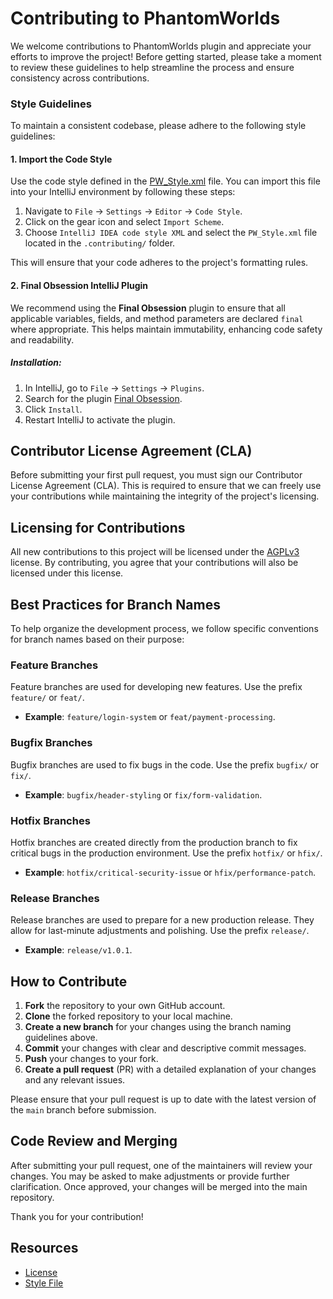 # Contributing to PhantomWorlds

We welcome contributions to PhantomWorlds plugin and appreciate your efforts to improve the project! Before getting started, please take a moment to review these guidelines to help streamline the process and ensure consistency across contributions.

### Style Guidelines

To maintain a consistent codebase, please adhere to the following style guidelines:

#### 1. Import the Code Style
Use the code style defined in the [PW_Style.xml](PW_Style.xml) file. You can import this file into your IntelliJ environment by following these steps:

1. Navigate to `File` -> `Settings` -> `Editor` -> `Code Style`.
2. Click on the gear icon and select `Import Scheme`.
3. Choose `IntelliJ IDEA code style XML` and select the `PW_Style.xml` file located in the `.contributing/` folder.

This will ensure that your code adheres to the project's formatting rules.

#### 2. Final Obsession IntelliJ Plugin

We recommend using the **Final Obsession** plugin to ensure that all applicable variables, fields, and method parameters are declared `final` where appropriate. This helps maintain immutability, enhancing code safety and readability.

##### Installation:

1. In IntelliJ, go to `File` -> `Settings` -> `Plugins`.
2. Search for the plugin [Final Obsession](https://plugins.jetbrains.com/plugin/21687-final-obsession).
3. Click `Install`.
4. Restart IntelliJ to activate the plugin.

## Contributor License Agreement (CLA)

Before submitting your first pull request, you must sign our Contributor License Agreement (CLA). This is required to ensure that we can freely use your contributions while maintaining the integrity of the project's licensing.

## Licensing for Contributions

All new contributions to this project will be licensed under the [AGPLv3](https://www.gnu.org/licenses/agpl-3.0.html) license. By contributing, you agree that your contributions will also be licensed under this license.

## Best Practices for Branch Names

To help organize the development process, we follow specific conventions for branch names based on their purpose:

### Feature Branches
Feature branches are used for developing new features. Use the prefix `feature/` or `feat/`.

- **Example**: `feature/login-system` or `feat/payment-processing`.

### Bugfix Branches
Bugfix branches are used to fix bugs in the code. Use the prefix `bugfix/` or `fix/`.

- **Example**: `bugfix/header-styling` or `fix/form-validation`.

### Hotfix Branches
Hotfix branches are created directly from the production branch to fix critical bugs in the production environment. Use the prefix `hotfix/` or `hfix/`.

- **Example**: `hotfix/critical-security-issue` or `hfix/performance-patch`.

### Release Branches
Release branches are used to prepare for a new production release. They allow for last-minute adjustments and polishing. Use the prefix `release/`.

- **Example**: `release/v1.0.1`.

## How to Contribute

1. **Fork** the repository to your own GitHub account.
2. **Clone** the forked repository to your local machine.
3. **Create a new branch** for your changes using the branch naming guidelines above.
4. **Commit** your changes with clear and descriptive commit messages.
5. **Push** your changes to your fork.
6. **Create a pull request** (PR) with a detailed explanation of your changes and any relevant issues.

Please ensure that your pull request is up to date with the latest version of the `main` branch before submission.

## Code Review and Merging

After submitting your pull request, one of the maintainers will review your changes. You may be asked to make adjustments or provide further clarification. Once approved, your changes will be merged into the main repository.

Thank you for your contribution!

## Resources
- [License](https://www.gnu.org/licenses/agpl-3.0.html)
- [Style File](PW_Style.xml)